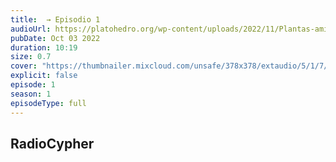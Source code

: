 ```yaml
---
title:  → Episodio 1
audioUrl: https://platohedro.org/wp-content/uploads/2022/11/Plantas-amigues_finished.mp3
pubDate: Oct 03 2022
duration: 10:19
size: 0.7
cover: "https://thumbnailer.mixcloud.com/unsafe/378x378/extaudio/5/1/7/5/f220-37a2-4e18-b9a5-2e76f60548a9"
explicit: false
episode: 1
season: 1
episodeType: full
---
```



## RadioCypher
